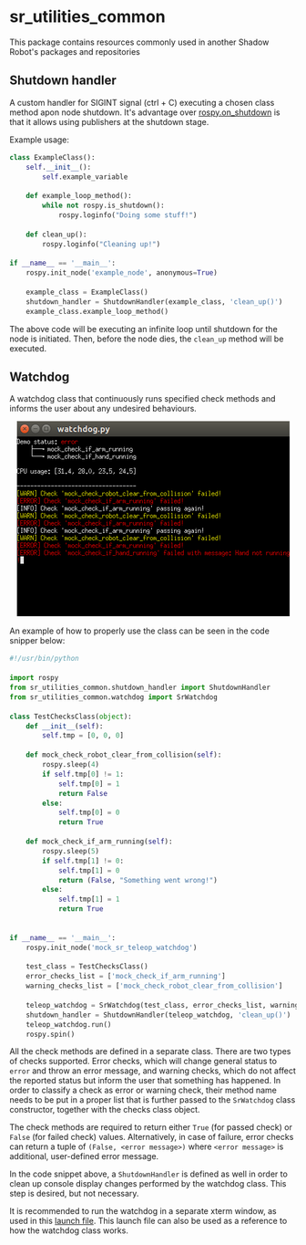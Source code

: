 # sr_utilities_common
This package contains resources commonly used in another Shadow Robot's packages and repositories

## Shutdown handler
A custom handler for SIGINT signal (ctrl + C) executing a chosen class method apon node shutdown. It's advantage over [rospy.on_shutdown](http://wiki.ros.org/rospy/Overview/Initialization%20and%20Shutdown#Registering_shutdown_hooks) is that it allows using publishers at the shutdown stage. 

Example usage:
```python
class ExampleClass():
    self.__init__():
        self.example_variable

    def example_loop_method():
        while not rospy.is_shutdown():
            rospy.loginfo("Doing some stuff!")

    def clean_up():
        rospy.loginfo("Cleaning up!")

if __name__ == '__main__':
    rospy.init_node('example_node', anonymous=True)

    example_class = ExampleClass()
    shutdown_handler = ShutdownHandler(example_class, 'clean_up()')
    example_class.example_loop_method()

```

The above code will be executing an infinite loop until shutdown for the node is initiated. Then, before the node dies, the `clean_up` method will be executed. 

## Watchdog
A watchdog class that continuously runs specified check methods and informs the user about any undesired behaviours.

<p align="center">
    <img src="doc/watchdog.png">
</p>

An example of how to properly use the class can be seen in the code snipper below:
```python
#!/usr/bin/python

import rospy
from sr_utilities_common.shutdown_handler import ShutdownHandler
from sr_utilities_common.watchdog import SrWatchdog

class TestChecksClass(object):
    def __init__(self):
        self.tmp = [0, 0, 0]

    def mock_check_robot_clear_from_collision(self):
        rospy.sleep(4)
        if self.tmp[0] != 1:
            self.tmp[0] = 1
            return False
        else:
            self.tmp[0] = 0
            return True

    def mock_check_if_arm_running(self):
        rospy.sleep(5)
        if self.tmp[1] != 0:
            self.tmp[1] = 0
            return (False, "Something went wrong!")
        else:
            self.tmp[1] = 1
            return True


if __name__ == '__main__':
    rospy.init_node('mock_sr_teleop_watchdog')

    test_class = TestChecksClass()
    error_checks_list = ['mock_check_if_arm_running']
    warning_checks_list = ['mock_check_robot_clear_from_collision']

    teleop_watchdog = SrWatchdog(test_class, error_checks_list, warning_checks_list)
    shutdown_handler = ShutdownHandler(teleop_watchdog, 'clean_up()')
    teleop_watchdog.run()
    rospy.spin()
```

All the check methods are defined in a separate class. There are two types of checks supported. Error checks, which will change general status to `error` and throw an error message, and warning checks, which do not affect the reported status but inform the user that something has happened. In order to classify a check as error or warning check, their method name needs to be put in a proper list that is further passed to the `SrWatchdog` class constructor, together with the checks class object.

The check methods are required to return either `True` (for passed check) or `False` (for failed check) values. Alternatively, in case of failure, error checks can return a tuple of `(False, <error message>)` where `<error message>` is additional, user-defined error message.

In the code snippet above, a `ShutdownHandler` is defined as well in order to clean up console display changes performed by the watchdog class. This step is desired, but not necessary.

It is recommended to run the watchdog in a separate xterm window, as used in this [launch file](./launch/mock_watchdog.launch). This launch file can also be used as a reference to how the watchdog class works.